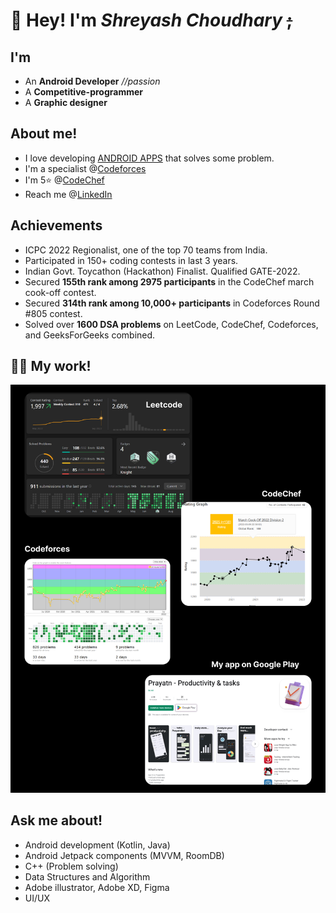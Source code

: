 # 👋 Hey! I'm *Shreyash* *Choudhary* ~~;~~

## I'm 
- An **Android Developer**  *//passion*
- A **Competitive-programmer**
- A **Graphic designer**

## About me!
- I love developing [ANDROID APPS](https://github.com/shreyashcode?tab=repositories) that solves some problem.
- I'm a specialist @[Codeforces](https://codeforces.com/profile/shreyash1488)
- I'm 5[](https://emojipedia.org/star/)⭐ @[CodeChef](https://www.codechef.com/users/shreyash1488)
- Reach me @[LinkedIn](https://www.linkedin.com/in/shreyashajaychoudhary/)

## Achievements

- ICPC 2022 Regionalist, one of the top 70 teams from India. 
- Participated in 150+ coding contests in last 3 years.
- Indian Govt. Toycathon (Hackathon) Finalist. Qualified GATE-2022.
- Secured **155th rank among 2975 participants** in the CodeChef march cook-off contest.
- Secured **314th rank among 10,000+ participants** in Codeforces Round #805 contest.
- Solved over **1600 DSA problems** on LeetCode, CodeChef, Codeforces, and GeeksForGeeks combined.

##  👨‍💻 My work!
  <img src="/Group 17091.png" width="1000" />
  
## Ask me about!
- Android development (Kotlin, Java)
- Android Jetpack components (MVVM, RoomDB)
- C++ (Problem solving)
- Data Structures and Algorithm
- Adobe illustrator, Adobe XD, Figma
- UI/UX 
